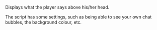 Displays what the player says above his/her head.

The script has some settings, such as being able to see your own chat bubbles, the background colour, etc.
